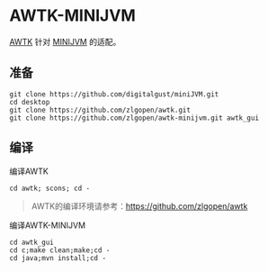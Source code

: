 # AWTK-MINIJVM

[AWTK](https://github.com/zlgopen/awtk) 针对 [MINIJVM](https://github.com/digitalgust/miniJVM) 的适配。

## 准备

```
git clone https://github.com/digitalgust/miniJVM.git
cd desktop
git clone https://github.com/zlgopen/awtk.git
git clone https://github.com/zlgopen/awtk-minijvm.git awtk_gui
```

## 编译

编译AWTK

```
cd awtk; scons; cd -
```

> AWTK的编译环境请参考：https://github.com/zlgopen/awtk

编译AWTK-MINIJVM

```
cd awtk_gui
cd c;make clean;make;cd -
cd java;mvn install;cd -
```





